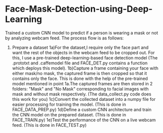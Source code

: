# Face-Mask-Detection-using-Deep-Learning
Trained a custom CNN model to predict if a person is wearing a mask or not by analyzing webcam feed.
The process flow is as follows:
1) Prepare a dataset
  1a)For the dataset,I require only the face part and want the rest of the objects in the webcam feed to be cropped out. For this, I use a pre-trained deep-learning-based face detection model (The .prototxt and .caffemodel file and FACE_DET.py contains a function which deploys this model). 
  1b)Capture a frame containing your face with either mask/no mask, the captured frame is then cropped so that it contains only the face. This is done with the help of the pre-trained model mentioned in point 1a.The captured frames are then stored in 2 folders: "Mask" and "No Mask" corresponding to facial images with mask and without mask respectively. (The data_collect.py code does this work for you)
  1c)Convert the collected dataset into a numpy file for easier processing for training the model. (This is done in FACE_DATA_PREP.py)
  1d)Define a custom CNN architecture and train the CNN model on the prepared dataset. (This is done in FACE_TRAIN.py)
  1e)Test the performance of the CNN on a live webcam feed. (This is done in FACE_TEST.py)
  
